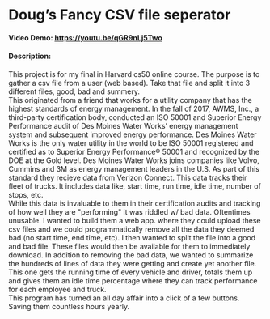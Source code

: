 # Doug’s Fancy CSV file seperator
#### Video Demo: https://youtu.be/qGR9nLj5Two
#### Description:

This project is for my final in Harvard cs50 online course.  The purpose is to gather a csv file from a user (web based).  Take that file and split it into 3 different files, good, bad and summery.   
This originated from a friend that works for a utility company that has the highest standards of energy management. In the fall of 2017, AWMS, Inc., a third-party certification body, conducted an ISO 50001 and Superior Energy Performance audit of Des Moines Water Works’ energy management system and subsequent improved energy performance. Des Moines Water Works is the only water utility in the world to be ISO 50001 registered and certified as to Superior Energy Performance® 50001 and recognized by the DOE at the Gold level.  Des Moines Water Works joins companies like Volvo, Cummins and 3M as energy management leaders in the U.S.
As part of this standard they recieve data from Verizon Connect.  This data tracks their fleet of trucks.  It includes data like, start time, run time, idle time, number of stops, etc.  
While this data is invaluable to them in their certification audits and tracking of how well they are "performing" it was riddled w/ bad data.  Oftentimes unusable.  I wanted to build them a web app. where they could upload these csv files and we could programmatically remove all the data they deemed bad (no start time, end time, etc).  I then wanted to split the file into a good and bad file.  These files would then be available for them to immediately download.
In addition to removing the bad data, we wanted to summarize the hundreds of lines of data they were getting and create yet another file.  This one gets the running time of every vehicle and driver, totals them up and gives them an idle time percentage where they can track performance for each employee and truck.  
This program has turned an all day affair into a click of a few buttons.  Saving them countless hours yearly.  

 


